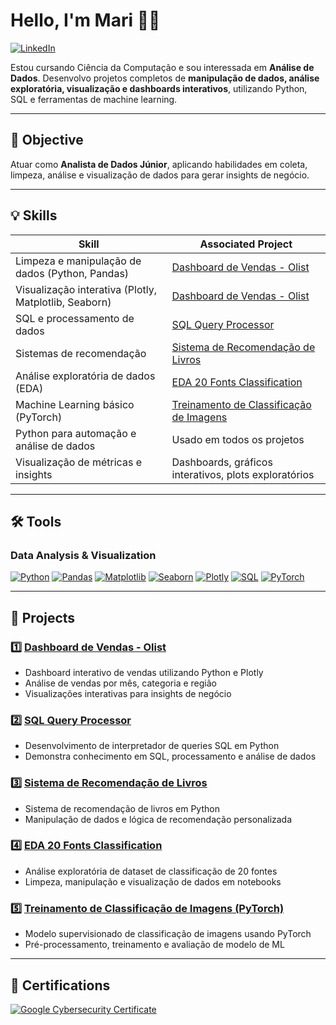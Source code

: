 # Hello, I'm Mari 👩‍💻  
[![LinkedIn](https://img.shields.io/badge/-LinkedIn-0072b1?&style=for-the-badge&logo=linkedin&logoColor=white)](https://www.linkedin.com/in/mariana-carneiro-573888254/)

Estou cursando Ciência da Computação e sou interessada em **Análise de Dados**. Desenvolvo projetos completos de **manipulação de dados, análise exploratória, visualização e dashboards interativos**, utilizando Python, SQL e ferramentas de machine learning.

---

## 🎯 Objective  
Atuar como **Analista de Dados Júnior**, aplicando habilidades em coleta, limpeza, análise e visualização de dados para gerar insights de negócio.

---

## 💡 Skills

| Skill                                         | Associated Project                                                                                      |
|-----------------------------------------------|----------------------------------------------------------------------------------------------------------|
| Limpeza e manipulação de dados (Python, Pandas)| [Dashboard de Vendas - Olist](https://github.com/mari-ww/Olist_Sales_Analysis_Dashboard)                 |
| Visualização interativa (Plotly, Matplotlib, Seaborn)| [Dashboard de Vendas - Olist](https://github.com/mari-ww/Olist_Sales_Analysis_Dashboard)         |
| SQL e processamento de dados                 | [SQL Query Processor](https://github.com/mari-ww/sql-query-processor-bd)                                   |
| Sistemas de recomendação                     | [Sistema de Recomendação de Livros](https://github.com/mari-ww/martela)                                    |
| Análise exploratória de dados (EDA)          | [EDA 20 Fonts Classification](https://github.com/mari-ww/EDA_20_Fonts_Classification)                     |
| Machine Learning básico (PyTorch)            | [Treinamento de Classificação de Imagens](https://github.com/mari-ww/20_Fonts_Classification_PyTorch)    |
| Python para automação e análise de dados     | Usado em todos os projetos                                                                                 |
| Visualização de métricas e insights          | Dashboards, gráficos interativos, plots exploratórios                                                     |

---

## 🛠 Tools

### Data Analysis & Visualization  
[![Python](https://img.shields.io/badge/-Python-3776AB?&style=for-the-badge&logo=Python&logoColor=white)]()
[![Pandas](https://img.shields.io/badge/-Pandas-150458?&style=for-the-badge&logo=pandas&logoColor=white)]()
[![Matplotlib](https://img.shields.io/badge/-Matplotlib-11557C?&style=for-the-badge&logo=matplotlib&logoColor=white)]()
[![Seaborn](https://img.shields.io/badge/-Seaborn-1A3449?&style=for-the-badge&logoColor=white)]()
[![Plotly](https://img.shields.io/badge/-Plotly-3F4F75?&style=for-the-badge&logo=plotly&logoColor=white)]()
[![SQL](https://img.shields.io/badge/-SQL-4479A1?&style=for-the-badge&logo=MySQL&logoColor=white)]()
[![PyTorch](https://img.shields.io/badge/-PyTorch-EE4C2C?&style=for-the-badge&logo=PyTorch&logoColor=white)]()

---

## 📂 Projects

### 1️⃣ [Dashboard de Vendas - Olist](https://github.com/mari-ww/Olist_Sales_Analysis_Dashboard)
- Dashboard interativo de vendas utilizando Python e Plotly
- Análise de vendas por mês, categoria e região
- Visualizações interativas para insights de negócio

### 2️⃣ [SQL Query Processor](https://github.com/mari-ww/sql-query-processor-bd)
- Desenvolvimento de interpretador de queries SQL em Python
- Demonstra conhecimento em SQL, processamento e análise de dados

### 3️⃣ [Sistema de Recomendação de Livros](https://github.com/mari-ww/martela)
- Sistema de recomendação de livros em Python
- Manipulação de dados e lógica de recomendação personalizada

### 4️⃣ [EDA 20 Fonts Classification](https://github.com/mari-ww/EDA_20_Fonts_Classification)
- Análise exploratória de dataset de classificação de 20 fontes
- Limpeza, manipulação e visualização de dados em notebooks

### 5️⃣ [Treinamento de Classificação de Imagens (PyTorch)](https://github.com/mari-ww/20_Fonts_Classification_PyTorch)
- Modelo supervisionado de classificação de imagens usando PyTorch
- Pré-processamento, treinamento e avaliação de modelo de ML

---

## 📜 Certifications
[![Google Cybersecurity Certificate](https://img.shields.io/badge/-Google_Cybersecurity_Certificate-4285F4?&style=for-the-badge&logo=Google&logoColor=white)](https://www.credly.com/badges/b78574ac-fea8-49d8-9f44-3b60161ccc4c/print)
